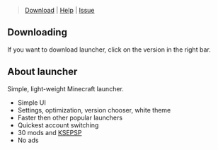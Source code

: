 
> [Download](https://github.com/Frogdream/Frogdream-Launcher/releases) | [Help](https://discord.com/invite/52P7esPQ6Q) | [Issue](https://discord.com/invite/52P7esPQ6Q)

## Downloading
If you want to download launcher, click on the version in the right bar.

## About launcher
Simple, light-weight Minecraft launcher.
- Simple UI
- Settings, optimization, version chooser, white theme
- Faster then other popular launchers
- Quickest account switching
- 30 mods and [KSEPSP](https://www.planetminecraft.com/texture-pack/ksepsp-v8-0/)
- No ads
